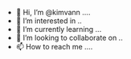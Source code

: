 - 👋 Hi, I’m @kimvann ....
- 👀 I’m interested in ..
- 🌱 I’m currently learning ...
- 💞️ I’m looking to collaborate on ..
- 📫 How to reach me ....

<!---
kimvann/kimvann is a ✨ special ✨ repository because its `README.md` (this file) appears on your GitHub profile.
You can click the Preview link to take a look at your changes.
--->
